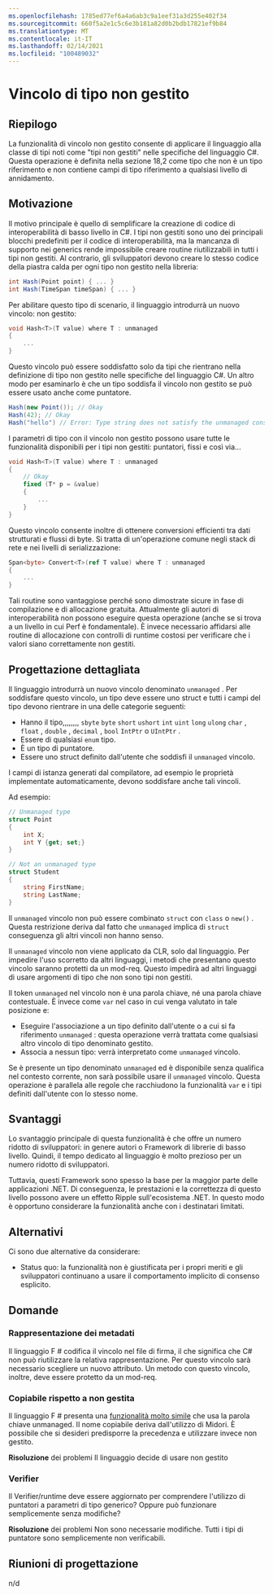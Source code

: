 ```yaml
---
ms.openlocfilehash: 1785ed77ef6a4a6ab3c9a1eef31a3d255e402f34
ms.sourcegitcommit: 660f5a2e1c5c6e3b181a82d0b2bdb17821ef9b84
ms.translationtype: MT
ms.contentlocale: it-IT
ms.lasthandoff: 02/14/2021
ms.locfileid: "100489032"
---
```

# <a name="unmanaged-type-constraint"></a>Vincolo di tipo non gestito

## <a name="summary"></a>Riepilogo
[summary]: #summary

La funzionalità di vincolo non gestito consente di applicare il linguaggio alla classe di tipi noti come "tipi non gestiti" nelle specifiche del linguaggio C#.  Questa operazione è definita nella sezione 18,2 come tipo che non è un tipo riferimento e non contiene campi di tipo riferimento a qualsiasi livello di annidamento.  

## <a name="motivation"></a>Motivazione
[motivation]: #motivation

Il motivo principale è quello di semplificare la creazione di codice di interoperabilità di basso livello in C#. I tipi non gestiti sono uno dei principali blocchi predefiniti per il codice di interoperabilità, ma la mancanza di supporto nei generics rende impossibile creare routine riutilizzabili in tutti i tipi non gestiti. Al contrario, gli sviluppatori devono creare lo stesso codice della piastra calda per ogni tipo non gestito nella libreria:

```csharp
int Hash(Point point) { ... } 
int Hash(TimeSpan timeSpan) { ... } 
```

Per abilitare questo tipo di scenario, il linguaggio introdurrà un nuovo vincolo: non gestito:

```csharp
void Hash<T>(T value) where T : unmanaged
{
    ...
}
```

Questo vincolo può essere soddisfatto solo da tipi che rientrano nella definizione di tipo non gestito nelle specifiche del linguaggio C#. Un altro modo per esaminarlo è che un tipo soddisfa il vincolo non gestito se può essere usato anche come puntatore. 

```csharp
Hash(new Point()); // Okay 
Hash(42); // Okay
Hash("hello") // Error: Type string does not satisfy the unmanaged constraint
```

I parametri di tipo con il vincolo non gestito possono usare tutte le funzionalità disponibili per i tipi non gestiti: puntatori, fissi e così via... 

```csharp
void Hash<T>(T value) where T : unmanaged
{
    // Okay
    fixed (T* p = &value) 
    { 
        ...
    }
}
```

Questo vincolo consente inoltre di ottenere conversioni efficienti tra dati strutturati e flussi di byte. Si tratta di un'operazione comune negli stack di rete e nei livelli di serializzazione:

```csharp
Span<byte> Convert<T>(ref T value) where T : unmanaged 
{
    ...
}
```

Tali routine sono vantaggiose perché sono dimostrate sicure in fase di compilazione e di allocazione gratuita.  Attualmente gli autori di interoperabilità non possono eseguire questa operazione (anche se si trova a un livello in cui Perf è fondamentale).  È invece necessario affidarsi alle routine di allocazione con controlli di runtime costosi per verificare che i valori siano correttamente non gestiti.

## <a name="detailed-design"></a>Progettazione dettagliata
[design]: #detailed-design

Il linguaggio introdurrà un nuovo vincolo denominato `unmanaged` . Per soddisfare questo vincolo, un tipo deve essere uno struct e tutti i campi del tipo devono rientrare in una delle categorie seguenti:

- Hanno il tipo,,,,,,,, `sbyte` `byte` `short` `ushort` `int` `uint` `long` `ulong` `char` , `float` , `double` , `decimal` , `bool` `IntPtr` o `UIntPtr` .
- Essere di qualsiasi `enum` tipo.
- È un tipo di puntatore.
- Essere uno struct definito dall'utente che soddisfi il `unmanaged` vincolo.

I campi di istanza generati dal compilatore, ad esempio le proprietà implementate automaticamente, devono soddisfare anche tali vincoli. 

Ad esempio:

```csharp
// Unmanaged type
struct Point 
{ 
    int X;
    int Y {get; set;}
}

// Not an unmanaged type
struct Student 
{ 
    string FirstName;
    string LastName;
}
``` 

Il `unmanaged` vincolo non può essere combinato `struct` con `class` o `new()` . Questa restrizione deriva dal fatto che `unmanaged` implica di `struct` conseguenza gli altri vincoli non hanno senso.

Il `unmanaged` vincolo non viene applicato da CLR, solo dal linguaggio. Per impedire l'uso scorretto da altri linguaggi, i metodi che presentano questo vincolo saranno protetti da un mod-req. Questo impedirà ad altri linguaggi di usare argomenti di tipo che non sono tipi non gestiti.

Il token `unmanaged` nel vincolo non è una parola chiave, né una parola chiave contestuale. È invece come `var` nel caso in cui venga valutato in tale posizione e:

- Eseguire l'associazione a un tipo definito dall'utente o a cui si fa riferimento `unmanaged` : questa operazione verrà trattata come qualsiasi altro vincolo di tipo denominato gestito. 
- Associa a nessun tipo: verrà interpretato come `unmanaged` vincolo.

Se è presente un tipo denominato `unmanaged` ed è disponibile senza qualifica nel contesto corrente, non sarà possibile usare il `unmanaged` vincolo. Questa operazione è parallela alle regole che racchiudono la funzionalità `var` e i tipi definiti dall'utente con lo stesso nome. 

## <a name="drawbacks"></a>Svantaggi
[drawbacks]: #drawbacks

Lo svantaggio principale di questa funzionalità è che offre un numero ridotto di sviluppatori: in genere autori o Framework di librerie di basso livello.  Quindi, il tempo dedicato al linguaggio è molto prezioso per un numero ridotto di sviluppatori. 

Tuttavia, questi Framework sono spesso la base per la maggior parte delle applicazioni .NET.  Di conseguenza, le prestazioni e la correttezza di questo livello possono avere un effetto Ripple sull'ecosistema .NET.  In questo modo è opportuno considerare la funzionalità anche con i destinatari limitati.

## <a name="alternatives"></a>Alternativi
[alternatives]: #alternatives

Ci sono due alternative da considerare:

- Status quo: la funzionalità non è giustificata per i propri meriti e gli sviluppatori continuano a usare il comportamento implicito di consenso esplicito.

## <a name="questions"></a>Domande
[quesions]: #questions

### <a name="metadata-representation"></a>Rappresentazione dei metadati

Il linguaggio F # codifica il vincolo nel file di firma, il che significa che C# non può riutilizzare la relativa rappresentazione. Per questo vincolo sarà necessario scegliere un nuovo attributo. Un metodo con questo vincolo, inoltre, deve essere protetto da un mod-req.

### <a name="blittable-vs-unmanaged"></a>Copiabile rispetto a non gestita
Il linguaggio F # presenta una [funzionalità molto simile](https://docs.microsoft.com/dotnet/articles/fsharp/language-reference/generics/constraints) che usa la parola chiave unmanaged. Il nome copiabile deriva dall'utilizzo di Midori.  È possibile che si desideri predisporre la precedenza e utilizzare invece non gestito. 

**Risoluzione** dei problemi Il linguaggio decide di usare non gestito 

### <a name="verifier"></a>Verifier

Il Verifier/runtime deve essere aggiornato per comprendere l'utilizzo di puntatori a parametri di tipo generico?  Oppure può funzionare semplicemente senza modifiche?

**Risoluzione** dei problemi Non sono necessarie modifiche. Tutti i tipi di puntatore sono semplicemente non verificabili. 

## <a name="design-meetings"></a>Riunioni di progettazione

n/d
